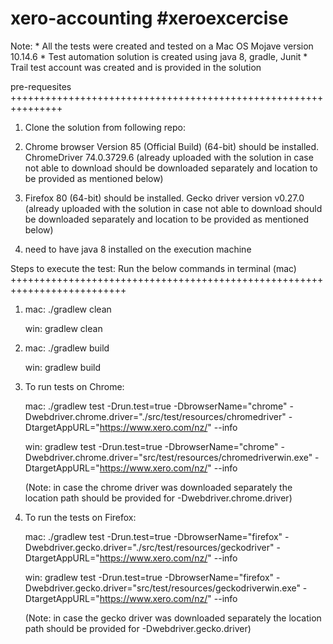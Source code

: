 # xero-accounting #xeroexcercise

Note: * All the tests were created and tested on a Mac OS Mojave version 10.14.6
      * Test automation solution is created using java 8, gradle, Junit
      * Trail test account was created and is provided in the solution
     

pre-requesites
+++++++++++++++++++++++++++++++++++++++++++++++++++++++++++++++

1. Clone the solution from following repo: 

2. Chrome browser Version 85 (Official Build) (64-bit) should be installed.
      ChromeDriver 74.0.3729.6 (already uploaded with the solution in case not able to download should be downloaded separately and location to be provided as mentioned below)

3. Firefox 80 (64-bit) should be installed.
     Gecko driver version v0.27.0  (already uploaded with the solution in case not able to download should be downloaded separately and location to be provided as mentioned below)

4. need to have java 8 installed on the execution machine 


Steps to execute the test: Run the below commands in terminal (mac)
++++++++++++++++++++++++++++++++++++++++++++++++++++++++++++++++++++++++++

1.  mac: ./gradlew clean
    
    win: gradlew clean


2. mac:  ./gradlew build
   
   win:   gradlew build

3. To run tests on Chrome:
    
    mac: ./gradlew test -Drun.test=true -DbrowserName="chrome" -Dwebdriver.chrome.driver="./src/test/resources/chromedriver" -DtargetAppURL="https://www.xero.com/nz/" --info
    
    win: gradlew test -Drun.test=true -DbrowserName="chrome" -Dwebdriver.chrome.driver="src/test/resources/chromedriverwin.exe" -DtargetAppURL="https://www.xero.com/nz/" --info
     
     (Note: in case the chrome driver was downloaded separately the location path should be provided for -Dwebdriver.chrome.driver)


4. To run the tests on Firefox:
   
   mac: ./gradlew test -Drun.test=true -DbrowserName="firefox" -Dwebdriver.gecko.driver="./src/test/resources/geckodriver" -DtargetAppURL="https://www.xero.com/nz/" --info
   
   win: gradlew test -Drun.test=true -DbrowserName="firefox" -Dwebdriver.gecko.driver="src/test/resources/geckodriverwin.exe" -DtargetAppURL="https://www.xero.com/nz/" --info
    
    (Note: in case the gecko driver was downloaded separately the location path should be provided for -Dwebdriver.gecko.driver)
